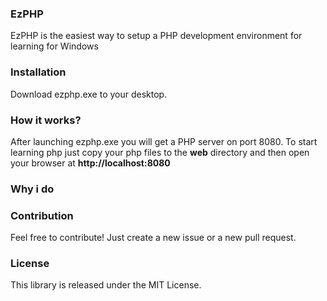 ### EzPHP

EzPHP is the easiest way to setup a PHP development environment for learning for Windows

### Installation

Download ezphp.exe to your desktop.

### How it works?

After launching ezphp.exe you will get a PHP server on port 8080. 
To start learning php just copy your php files to the **web** directory and then open your
browser at **http://localhost:8080**

### Why i do 

### Contribution

Feel free to contribute! Just create a new issue or a new pull request.

### License

This library is released under the MIT License.

